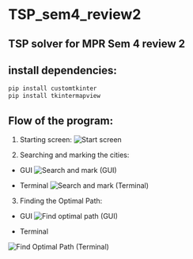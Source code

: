 # TSP_sem4_review2
## TSP solver for MPR Sem 4 review 2

## install dependencies:
```bash
pip install customtkinter
pip install tkintermapview
```

## Flow of the program:
1. Starting screen:
![Start screen](https://github.com/MeetRaut/TSP_sem4_review2/assets/122288042/261dab9d-12df-4af6-b814-db3f79cb4037)

2. Searching and marking the cities:
  - GUI
![Search and mark (GUI)](https://github.com/MeetRaut/TSP_sem4_review2/assets/122288042/053b08cf-d013-43ed-aba1-09d8fe867708)

  - Terminal
![Search and mark (Terminal)](https://github.com/MeetRaut/TSP_sem4_review2/assets/122288042/1484274e-cdf9-475e-b2f3-49125c07997c)

3. Finding the Optimal Path: 
  - GUI
![Find optimal path (GUI)](https://github.com/MeetRaut/TSP_sem4_review2/assets/122288042/5db3aee9-04e1-460d-9fd0-6967d975463a)

  - Terminal
    
![Find Optimal Path (Terminal)](https://github.com/MeetRaut/TSP_sem4_review2/assets/122288042/52bbfef3-b431-4e82-a458-b8b71447095d)

